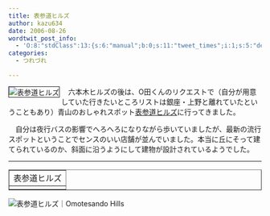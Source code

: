 ```yaml
---
title: 表参道ヒルズ
author: kazu634
date: 2006-08-26
wordtwit_post_info:
  - 'O:8:"stdClass":13:{s:6:"manual";b:0;s:11:"tweet_times";i:1;s:5:"delay";i:0;s:7:"enabled";i:1;s:10:"separation";s:2:"60";s:7:"version";s:3:"3.7";s:14:"tweet_template";b:0;s:6:"status";i:2;s:6:"result";a:0:{}s:13:"tweet_counter";i:2;s:13:"tweet_log_ids";a:1:{i:0;i:2519;}s:9:"hash_tags";a:0:{}s:8:"accounts";a:1:{i:0;s:7:"kazu634";}}'
categories:
  - つれづれ

---
```

<div class="section">
<p>
<a href="http://chizumado.jp/view?position_id=381526" onclick="__gaTracker('send', 'event', 'outbound-article', 'http://chizumado.jp/view?position_id=381526', '');" target="_blank"><img alt="表参道ヒルズ" align="left" src="http://chizumado.jp/RasterMap?position_id=381526" border="1" /></a>
</p></p> 
  
<p>
    　六本木ヒルズの後は、O田くんのリクエストで（自分が用意していた行きたいところリストは銀座・上野と離れていたということもあり）青山のおしゃれスポット<a href="http://www.omotesandohills.com/" onclick="__gaTracker('send', 'event', 'outbound-article', 'http://www.omotesandohills.com/', '表参道ヒルズ');" target="blank">表参道ヒルズ</a>に行ってきました。
</p></p> 
  
<p>
    　自分は夜行バスの影響でへろへろになりながら歩いていましたが、最新の流行スポットということでセンスのいい店舗が並んでいました。本当に丘にそって建てられているのか、斜面に沿うようにして建物が設計されているようでした。
</p>
  
<hr />
  
<p>
<center>
</center>
</p>
  
<table cellspacing="0" cellpadding="2" border="1">
<tr valign="top">
<td>
        表参道ヒルズ
</td>
</tr>
    
<tr valign="top">
<td>
</td>
</tr>
</table>
  
<p>
<a href="http://www.omotesandohills.com/" onclick="__gaTracker('send', 'event', 'outbound-article', 'http://www.omotesandohills.com/', '');" target="_blank"></a>
</p>
  
<p>
<img alt="表参道ヒルズ｜Omotesando Hills" src="http://img.simpleapi.net/small/http://www.omotesandohills.com/" border="0" />
</p></p> </p>
</div>
